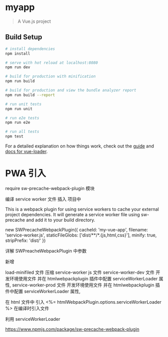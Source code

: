 # myapp

> A Vue.js project

## Build Setup

``` bash
# install dependencies
npm install

# serve with hot reload at localhost:8080
npm run dev

# build for production with minification
npm run build

# build for production and view the bundle analyzer report
npm run build --report

# run unit tests
npm run unit

# run e2e tests
npm run e2e

# run all tests
npm test
```

For a detailed explanation on how things work, check out the [guide](http://vuejs-templates.github.io/webpack/) and [docs for vue-loader](http://vuejs.github.io/vue-loader).


# PWA 引入

require  sw-precache-webpack-plugin 模块

编译 service worker 文件 插入 项目中

This is a webpack plugin for using service workers to cache your external project dependencies. It will generate a service worker file using sw-precache and add it to your build directory.

new SWPrecacheWebpackPlugin({
  cacheId: 'my-vue-app',
  filename: 'service-worker.js',
  staticFileGlobs: ['dist/**/*.{js,html,css}'],
  minify: true,
  stripPrefix: 'dist/'
})

详解 SWPreacheWebpackPlugin 中参数


新增
  
  load-minifiled 文件 压缩 service-worker js 文件
  service-worker-dev    文件 开发环境使用文件 并在 htmlwebpackplugin 插件中配置 serviceWorkerLoader 属性, 
  service-worker-prod    文件 开发环境使用文件 并在 htmlwebpackplugin 插件中配置 serviceWorkerLoader 属性, 

在 html 文件中 引入 <%= htmlWebpackPlugin.options.serviceWorkerLoader %> 在编译时引入文件


利用  serviceWorkerLoader 

https://www.npmjs.com/package/sw-precache-webpack-plugin